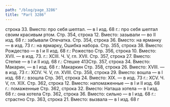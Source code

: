 ```yaml
---
path: "/blog/page_3286"
title: "Part 3286"
---
```


 строка 33.
Вместо: про себя шептал. — в I изд. 68 г.: про себя шептал своим красивым ртом.
Стр. 354, строка 12.
Вместо: зазывали — во II изд. 68 г.: забывали Опечатка.
Стр. 354, строка 36.
Вместо: на ярманку — в изд. 73 г.: на ярмарку, Ошибка набора.
Стр. 355, строка 38.
Вместо: Рождество — в I и II изд. 68 г.: Рожество
Стр. 356, строка 10.
Вместо: XVII. — в изд. 73. г.: ХСІІІ.
Ч. V, гл. XVII.
Стр. 357, строка 27.
Вместо: Степке — в I и II изд. 68 г.: Стешке
413Стр. 357, строка 34.
Вместо: Макарин, — в I изд. 68 г.: Макаркин
Стр. 358, строка 26.
Вместо: XVIII. — в изд. 73 г.: XCIV.
Ч. V, гл. XVIII.
Стр. 358, строка 29.
Вместо: вошла — в I изд. 68 г.: взошла
Стр. 361, строка 24.
Вместо: XIX. — в изд. 73 г.: ХСV.
Ч. V, гл. XIX.
Стр. 362, строка 12.
Вместо: напомаженные — в I и II изд. 68 г.: помаженные
Стр. 362, строка 32.
Вместо: Наташа хотела — в I изд. 68 г.: она хотела
Стр. 362, строка 36.
Вместо: сильно — в I изд. 68 г.: страстно
Стр. 363, строка 21.
Вместо: вызвала — в I изд. 68 г
